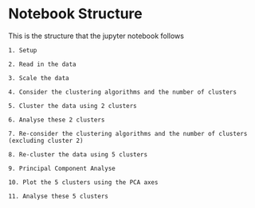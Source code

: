 # Notebook Structure

This is the structure that the jupyter notebook follows

	1. Setup

	2. Read in the data

	3. Scale the data

	4. Consider the clustering algorithms and the number of clusters

	5. Cluster the data using 2 clusters

	6. Analyse these 2 clusters

	7. Re-consider the clustering algorithms and the number of clusters (excluding cluster 2)

	8. Re-cluster the data using 5 clusters

	9. Principal Component Analyse

	10. Plot the 5 clusters using the PCA axes

	11. Analyse these 5 clusters
